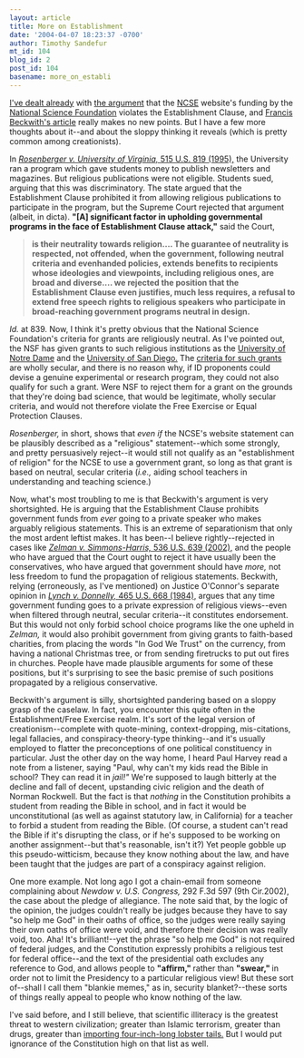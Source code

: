 ```yaml
---
layout: article
title: More on Establishment
date: '2004-04-07 18:23:37 -0700'
author: Timothy Sandefur
mt_id: 104
blog_id: 2
post_id: 104
basename: more_on_establi
---
```

<a href="http://www.pandasthumb.org/pt-archives/000100.html">I've dealt already</a> with <a href="http://www.pandasthumb.org/pt-archives/000119.html">the argument</a> that the <a href="http://www.natcenscied.org/">NCSE</a> website's funding by the <a href="http://www.nsf.gov/">National Science Foundation</a> violates the Establishment Clause, and <a href="http://www.spectator.org/util/print.asp?art_id=6395">Francis Beckwith's article</a> really makes no new points. But I have a few more thoughts about it--and about the sloppy thinking it reveals (which is pretty common among creationists).

<!--more-->

In <i><a href="http://caselaw.lp.findlaw.com/scripts/getcase.pl?navby=case&court=us&vol=515&page=819">Rosenberger v. University of Virginia,</i> 515 U.S. 819 (1995),</a> the University ran a program which gave students money to publish newsletters and magazines. But religious publications were not eligible. Students sued, arguing that this was discriminatory. The state argued that the Establishment Clause prohibited it from allowing religious publications to participate in the program, but the Supreme Court rejected that argument (albeit, in dicta). <b>"[A] significant factor in upholding governmental programs in the face of Establishment Clause attack,"</b> said the Court, <b><blockquote>is their neutrality towards religion.... The guarantee of neutrality is respected, not offended, when the government, following neutral criteria and evenhanded policies, extends benefits to recipients whose ideologies and viewpoints, including religious ones, are broad and diverse.... we rejected the position that the Establishment Clause even justifies, much less requires, a refusal to extend free speech rights to religious speakers who participate in broad-reaching government programs neutral in design.</b></blockquote><i>Id.</i> at 839. Now, I think it's pretty obvious that the National Science Foundation's criteria for grants are religiously neutral. As I've pointed out, the NSF has given grants to such religious institutions as the <a href="http://www.nd.edu">University of Notre Dame</a> and the <a href="http://www.usd.edu">University of San Diego.</a> The <a href="http://www.nsf.gov/pubs/2004/nsf042/3.htm#IIIA">criteria for such grants</a> are wholly secular, and there is no reason why, if ID proponents could devise a genuine experimental or research program, they could not also qualify for such a grant. Were NSF to reject them for a grant on the grounds that they're doing bad science, that would be legitimate, wholly secular criteria, and would not therefore violate the Free Exercise or Equal Protection Clauses.

<i>Rosenberger,</i> in short, shows that <i>even if</i> the NCSE's website statement can be plausibly described as a "religious" statement--which some strongly, and pretty persuasively reject--it would still not qualify as an "establishment of religion" for the NCSE to use a government grant, so long as that grant is based on neutral, secular criteria (<i>i.e., </i>aiding school teachers in understanding and teaching science.)

Now, what's most troubling to me is that Beckwith's argument is very shortsighted. He is arguing that the Establishment Clause prohibits government funds from <i>ever</i> going to a private speaker who makes arguably religious statements. This is an extreme of separationism that only the most ardent leftist makes. It has been--I believe rightly--rejected in cases like <i><a href="http://supct.law.cornell.edu/supct/html/00-1751.ZO.html">Zelman v. Simmons-Harris,</i> 536 U.S. 639 (2002),</a> and the people who have argued that the Court ought to reject it have usually been the conservatives, who have argued that government should have <i>more,</i> not less freedom to fund the propagation of religious statements. Beckwith, relying (erroneously, as I've mentioned) on Justice O'Connor's separate opinion in <i><a href="http://caselaw.lp.findlaw.com/cgi-bin/getcase.pl?court=US&vol=465&invol=668">Lynch v. Donnelly,</i> 465 U.S. 668 (1984),</a> argues that any time government funding goes to a private expression of religious views--even when filtered through neutral, secular criteria--it constitutes endorsement. But this would not only forbid school choice programs like the one upheld in <i>Zelman,</i> it would also prohibit government from giving grants to faith-based charities, from placing the words "In God We Trust" on the currency, from having a national Christmas tree, or from sending firetrucks to put out fires in churches. People have made plausible arguments for some of these positions, but it's surprising to see the basic premise of such positions propagated by a religious conservative.

Beckwith's argument is silly, shortsighted pandering based on a sloppy grasp of the caselaw. In fact, you encounter this quite often in the Establishment/Free Exercise realm. It's sort of the legal version of creationism--complete with quote-mining, context-dropping, mis-citations, legal fallacies, and conspiracy-theory-type thinking--and it's usually employed to flatter the preconceptions of one political constituency in particular. Just the other day on the way home, I heard Paul Harvey read a note from a listener, saying "Paul, why can't my kids read the Bible in school? They can read it in <i>jail!" </i>We're supposed to laugh bitterly at the decline and fall of decent, upstanding civic religion and the death of Norman Rockwell. But the fact is that <i>nothing</i> in the Constitution prohibits a student from reading the Bible in school, and in fact it would be unconstitutional (as well as against statutory law, in California) for a teacher to forbid a student from reading the Bible. (Of course, a student can't read the Bible if it's disrupting the class, or if he's supposed to be working on another assignment--but that's reasonable, isn't it?) Yet people gobble up this pseudo-witticism, because they know nothing about the law, and have been taught that the judges are part of a conspiracy against religion.

One more example. Not long ago I got a chain-email from someone complaining about <i>Newdow v. U.S. Congress,</i> 292 F.3d 597 (9th Cir.2002), the case about the pledge of allegiance. The note said that, by the logic of the opinion, the judges couldn't really be judges because they have to say "so help me God" in their oaths of office, so the judges were really saying their own oaths of office were void, and therefore their decision was really void, too. Aha! It's brilliant!--yet the phrase "so help me God" is not required of federal judges, and the Constitution expressly prohibits a religious test for federal office--and the text of the presidential oath excludes any reference to God, and allows people to <b>"affirm," </b>rather than <b>"swear," </b>in order not to limit the Presidency to a particular religious view! But these sort of--shall I call them "blankie memes," as in, security blanket?--these sorts of things really appeal to people who know nothing of the law.

I've said before, and I still believe, that scientific illiteracy is the greatest threat to western civilization; greater than Islamic terrorism, greater than drugs, greater than <a href="http://www.overcriminalized.com/studies/2003.11_McNab.html">importing four-inch-long lobster tails.</a> But I would put ignorance of the Constitution high on that list as well.
